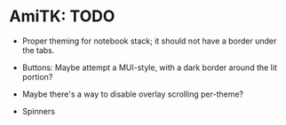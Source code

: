 AmiTK: TODO
===========

* Proper theming for notebook stack; it should not have a border under
  the tabs.

* Buttons: Maybe attempt a MUI-style, with a dark border around the lit
  portion?

* Maybe there's a way to disable overlay scrolling per-theme?

* Spinners
